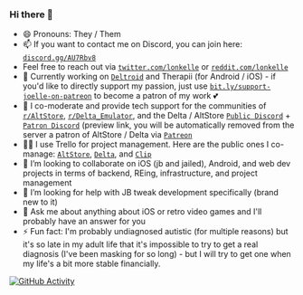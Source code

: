 ### Hi there 👋

- 😄 Pronouns: They / Them
- 📫 If you want to contact me on Discord, you can join here: [`discord.gg/AU7Rbv8`](https://bit.ly/joelles-digital-house-discord-invite)
- Feel free to reach out via [`twitter.com/lonkelle`](https://twitter.com/lonkelle) or [`reddit.com/lonkelle`](https://www.reddit.com/user/lonkelle/) 
- 🔭 Currently working on [`Deltroid`](https://bit.ly/deltroid-twitter) and Therapii (for Android / iOS) - if you'd like to directly support my passion, just use [`bit.ly/support-joelle-on-patreon`](https://bit.ly/support-joellestickney-on-patreon) to become a patron of my work 💕
- 🌱 I co-moderate and provide tech support for the communities of [`r/AltStore`](https://bit.ly/altstore-reddit), [`r/Delta_Emulator`](https://bit.ly/delta-reddit), and the Delta / AltStore [`Public Discord`](https://bit.ly/altmember-delta-general-chat) + [`Patron Discord`](https://bit.ly/altpatron-preview) (preview link, you will be automatically removed from the server a patron of AltStore / Delta via [`Patreon`](https://bit.ly/rileytestut-patreon)
- 👩‍💼 I use Trello for project management. Here are the public ones I co-manage: [`AltStore`](https://bit.ly/altstore-features), [`Delta`](https://bit.ly/delta-features), and [`Clip`](https://bit.ly/clip-features)
- 👯 I’m looking to collaborate on iOS (jb and jailed), Android, and web dev projects in terms of backend, REing, infrastructure, and project management
- 🤔 I’m looking for help with JB tweak development specifically (brand new to it)
- 💬 Ask me about anything about iOS or retro video games and I'll probably have an answer for you
- ⚡ Fun fact: I'm probably undiagnosed autistic (for multiple reasons) but it's so late in my adult life that it's impossible to try to get a real diagnosis (I've been masking for so long) - but I will try to get one when my life's a bit more stable financially.

[![GitHub Activity](https://github-readme-stats.vercel.app/api?username=lonkelle&count_private=true&theme=dark&show_icons=true&icon_color=0BE7EE&hide_border=true)](https://github.com/anuraghazra/github-readme-stats)

